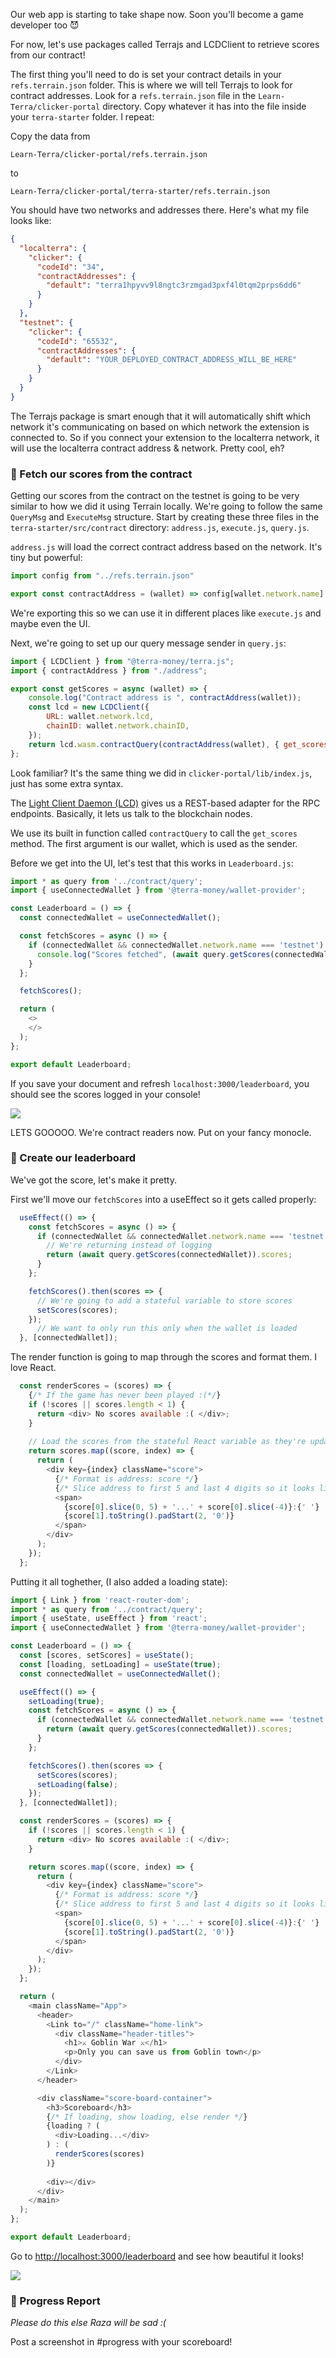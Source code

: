 Our web app is starting to take shape now. Soon you'll become a game developer too 😈

For now, let's use packages called Terrajs and LCDClient to retrieve scores from our contract!

The first thing you'll need to do is set your contract details in your `refs.terrain.json` folder. This is where we will tell Terrajs to look for contract addresses. Look for a `refs.terrain.json` file in the `Learn-Terra/clicker-portal` directory. Copy whatever it has into the file inside your `terra-starter` folder. I repeat: 

Copy the data from 
```
Learn-Terra/clicker-portal/refs.terrain.json
```
to 
```
Learn-Terra/clicker-portal/terra-starter/refs.terrain.json
```

You should have two networks and addresses there. Here's what my file looks like:
```json
{
  "localterra": {
    "clicker": {
      "codeId": "34",
      "contractAddresses": {
        "default": "terra1hpyvv9l8ngtc3rzmgad3pxf4l0tqm2prps6dd6"
      }
    }
  },
  "testnet": {
    "clicker": {
      "codeId": "65532",
      "contractAddresses": {
        "default": "YOUR_DEPLOYED_CONTRACT_ADDRESS_WILL_BE_HERE"
      }
    }
  }
}
```

The Terrajs package is smart enough that it will automatically shift which network it's communicating on based on which network the extension is connected to. So if you connect your extension to the localterra network, it will use the localterra contract address & network. Pretty cool, eh?

### 📩 Fetch our scores from the contract
Getting our scores from the contract on the testnet is going to be very similar to how we did it using Terrain locally. We're going to follow the same `QueryMsg` and `ExecuteMsg` structure. Start by creating these three files in the `terra-starter/src/contract` directory: `address.js`, `execute.js`, `query.js`. 

`address.js` will load the correct contract address based on the network. It's tiny but powerful:
```javascript
import config from "../refs.terrain.json"

export const contractAddress = (wallet) => config[wallet.network.name].clicker.contractAddresses.default
```

We're exporting this so we can use it in different places like `execute.js` and maybe even the UI.

Next, we're going to set up our query message sender in `query.js`:
```javascript
import { LCDClient } from "@terra-money/terra.js";
import { contractAddress } from "./address";

export const getScores = async (wallet) => {
    console.log("Contract address is ", contractAddress(wallet));
    const lcd = new LCDClient({
        URL: wallet.network.lcd,
        chainID: wallet.network.chainID,
    });
    return lcd.wasm.contractQuery(contractAddress(wallet), { get_scores: {} });
};
```

Look familiar? It's the same thing we did in `clicker-portal/lib/index.js`, just has some extra syntax.

The [Light Client Daemon (LCD)](https://docs.terra.money/docs/develop/how-to/start-lcd.html) gives us a REST-based adapter for the RPC endpoints. Basically, it lets us talk to the blockchain nodes. 

We use its built in function called `contractQuery` to call the `get_scores` method. The first argument is our wallet, which is used as the sender. 

Before we get into the UI, let's test that this works in `Leaderboard.js`:
```javascript
import * as query from '../contract/query';
import { useConnectedWallet } from '@terra-money/wallet-provider';

const Leaderboard = () => {
  const connectedWallet = useConnectedWallet();

  const fetchScores = async () => {
    if (connectedWallet && connectedWallet.network.name === 'testnet') {
      console.log("Scores fetched", (await query.getScores(connectedWallet)).scores);
    }
  };

  fetchScores();

  return (
    <>
    </>
  );
};

export default Leaderboard;
```

If you save your document and refresh `localhost:3000/leaderboard`, you should see the scores logged in your console!

![](https://hackmd.io/_uploads/rklnvI-Sq.png)

LETS GOOOOO. We're contract readers now. Put on your fancy monocle. 

### 🥇 Create our leaderboard
We've got the score, let's make it pretty. 

First we'll move our `fetchScores` into a useEffect so it gets called properly:
```javascript
  useEffect(() => {
    const fetchScores = async () => {
      if (connectedWallet && connectedWallet.network.name === 'testnet') {
        // We're returning instead of logging           
        return (await query.getScores(connectedWallet)).scores;
      }
    };

    fetchScores().then(scores => {
      // We're going to add a stateful variable to store scores
      setScores(scores);
    });
      // We want to only run this only when the wallet is loaded
  }, [connectedWallet]);
```

The render function is going to map through the scores and format them. I love React.
```javascript
  const renderScores = (scores) => {
    {/* If the game has never been played :(*/}
    if (!scores || scores.length < 1) {
      return <div> No scores available :( </div>;
    }
      
    // Load the scores from the stateful React variable as they're updated
    return scores.map((score, index) => {
      return (
        <div key={index} className="score">
          {/* Format is address: score */}
          {/* Slice address to first 5 and last 4 digits so it looks like terra...a1b2*/}
          <span>
            {score[0].slice(0, 5) + '...' + score[0].slice(-4)}:{' '}
            {score[1].toString().padStart(2, '0')}
          </span>
        </div>
      );
    });
  };
```


Putting it all toghether, (I also added a loading state):
```javascript
import { Link } from 'react-router-dom';
import * as query from '../contract/query';
import { useState, useEffect } from 'react';
import { useConnectedWallet } from '@terra-money/wallet-provider';

const Leaderboard = () => {
  const [scores, setScores] = useState();
  const [loading, setLoading] = useState(true);
  const connectedWallet = useConnectedWallet();

  useEffect(() => {
    setLoading(true);
    const fetchScores = async () => {
      if (connectedWallet && connectedWallet.network.name === 'testnet') {      
        return (await query.getScores(connectedWallet)).scores;
      }
    };

    fetchScores().then(scores => {
      setScores(scores);
      setLoading(false);
    });
  }, [connectedWallet]);

  const renderScores = (scores) => {
    if (!scores || scores.length < 1) {
      return <div> No scores available :( </div>;
    }

    return scores.map((score, index) => {
      return (
        <div key={index} className="score">
          {/* Format is address: score */}
          {/* Slice address to first 5 and last 4 digits so it looks like terra...a1b2*/}
          <span>
            {score[0].slice(0, 5) + '...' + score[0].slice(-4)}:{' '}
            {score[1].toString().padStart(2, '0')}
          </span>
        </div>
      );
    });
  };

  return (
    <main className="App">
      <header>
        <Link to="/" className="home-link">
          <div className="header-titles">
            <h1>⚔ Goblin War ⚔️</h1>
            <p>Only you can save us from Goblin town</p>
          </div>
        </Link>
      </header>

      <div className="score-board-container">
        <h3>Scoreboard</h3>
        {/* If loading, show loading, else render */}
        {loading ? (
          <div>Loading...</div>
        ) : (
          renderScores(scores)
        )}
        
        <div></div>
      </div>
    </main>
  );
};

export default Leaderboard;
```

Go to [http://localhost:3000/leaderboard](http://localhost:3000/leaderboard) and see how beautiful it looks!

![](https://hackmd.io/_uploads/rJmpsUWSc.png)


### 🚨 Progress Report
*Please do this else Raza will be sad :(*

Post a screenshot in #progress with your scoreboard!
